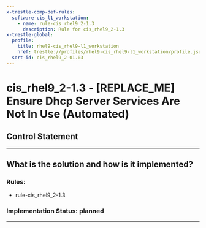 ```yaml
---
x-trestle-comp-def-rules:
  software-cis_l1_workstation:
    - name: rule-cis_rhel9_2-1.3
      description: Rule for cis_rhel9_2-1.3
x-trestle-global:
  profile:
    title: rhel9-cis_rhel9-l1_workstation
    href: trestle://profiles/rhel9-cis_rhel9-l1_workstation/profile.json
  sort-id: cis_rhel9_2-01.03
---
```


# cis_rhel9_2-1.3 - \[REPLACE_ME\] Ensure Dhcp Server Services Are Not In Use (Automated)

## Control Statement

______________________________________________________________________

## What is the solution and how is it implemented?

<!-- For implementation status enter one of: implemented, partial, planned, alternative, not-applicable -->

<!-- Note that the list of rules under ### Rules: is read-only and changes will not be captured after assembly to JSON -->

<!-- Add control implementation description here for control: cis_rhel9_2-1.3 -->

### Rules:

  - rule-cis_rhel9_2-1.3

### Implementation Status: planned

______________________________________________________________________
